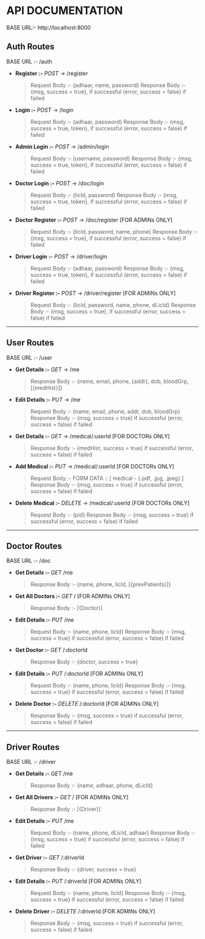 # API DOCUMENTATION

BASE URL:- http://localhost:8000

## Auth Routes

BASE URL :- /auth

- **Register :-** _POST_ -> /register
  > Request Body :- {adhaar, name, password}
  > Response Body :- {msg, success = true}, if successful (error, success = false) if failed
- **Login :-** _POST_ -> /login
  > Request Body :- {adhaar, password}
  > Response Body :- {msg, success = true, token}, if successful (error, success = false) if failed
- **Admin Login :-** _POST_ -> /admin/login
  > Request Body :- {username, password}
  > Response Body :- {msg, success = true, token}, if successful (error, success = false) if failed
- **Doctor Login :-** _POST_ -> /doc/login
  > Request Body :- {licId, password}
  > Response Body :- {msg, success = true, token}, if successful (error, success = false) if failed
- **Doctor Register :-** _POST_ -> /doc/register [FOR ADMINs ONLY]
  > Request Body :- {licId, password, name, phone}
  > Response Body :- {msg, success = true}, if successful (error, success = false) if failed
- **Driver Login :-** _POST_ -> /driver/login
  > Request Body :- {adhaar, password}
  > Response Body :- {msg, success = true, token}, if successful (error, success = false) if failed
- **Driver Register :-** _POST_ -> /driver/register [FOR ADMINs ONLY]
  > Request Body :- {licId, password, name, phone, dLicId}
  > Response Body :- {msg, success = true}, if successful (error, success = false) if failed

---

## User Routes

BASE URL :- /user

- **Get Details :-** _GET_ -> /me
  > Response Body :- {name, email, phone, {addr}, dob, bloodGrp, [{medHist}]}
- **Edit Details :-** _PUT_ -> /me
  > Request Body :- {name, email, phone, addr, dob, bloodGrp}
  > Response Body :- {msg, success = true} if successful (error, success = false) if failed
- **Get Details :-** _GET_ -> /medical/:userId [FOR DOCTORs ONLY]
  > Response Body :- {medHist, success = true} if successful (error, success = false) if failed
- **Add Medical :-** _PUT_ -> /medical/:userId [FOR DOCTORs ONLY]
  > Request Body :- FORM DATA :: [ medical - {.pdf, .jpg, .jpeg} ]
  > Response Body :- {msg, success = true} if successful (error, success = false) if failed
- **Delete Medical :-** _DELETE_ -> /medical/:userId [FOR DOCTORs ONLY]
  > Request Body :- {pid}
  > Response Body :- {msg, success = true} if successful (error, success = false) if failed

---

## Doctor Routes

BASE URL :- /doc

- **Get Details :-** _GET_ /me
  > Response Body :- {name, phone, licId, [{prevPatients}]}
- **Get All Doctors :-** _GET_ / [FOR ADMINs ONLY]
  > Response Body :- [{Doctor}]
- **Edit Details :-** _PUT_ /me
  > Request Body :- {name, phone, licId}
  > Response Body :- {msg, success = true} if successful (error, success = false) if failed
- **Get Doctor :-** _GET_ /:doctorId
  > Response Body :- {doctor, success = true}
- **Edit Details :-** _PUT_ /:doctorId [FOR ADMINs ONLY]
  > Request Body :- {name, phone, licId}
  > Response Body :- {msg, success = true} if successful (error, success = false) if failed
- **Delete Doctor :-** _DELETE_ /:doctorId [FOR ADMINs ONLY]
  > Response Body :- {msg, success = true} if successful (error, success = false) if failed

---

## Driver Routes

BASE URL :- /driver

- **Get Details :-** _GET_ /me
  > Response Body :- {name, adhaar, phone, dLicId}
- **Get All Drivers :-** _GET_ / [FOR ADMINs ONLY]
  > Response Body :- [{Driver}]
- **Edit Details :-** _PUT_ /me
  > Request Body :- {name, phone, dLicId, adhaar}
  > Response Body :- {msg, success = true} if successful (error, success = false) if failed
- **Get Driver :-** _GET_ /:driverId
  > Response Body :- {driver, success = true}
- **Edit Details :-** _PUT_ /:driverId [FOR ADMINs ONLY]
  > Request Body :- {name, phone, licId}
  > Response Body :- {msg, success = true} if successful (error, success = false) if failed
- **Delete Driver :-** _DELETE_ /:driverId [FOR ADMINs ONLY]
  > Response Body :- {msg, success = true} if successful (error, success = false) if failed
